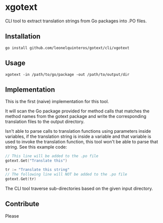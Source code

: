 # xgotext

CLI tool to extract translation strings from Go packages into .PO files. 

## Installation

```
go install github.com/leonelquinteros/gotext/cli/xgotext
```

## Usage

```
xgotext -in /path/to/go/package -out /path/to/output/dir
```

## Implementation

This is the first (naive) implementation for this tool. 

It will scan the Go package provided for method calls that matches the method names from the gotext package and write the corresponding translation files to the output directory. 

Isn't able to parse calls to translation functions using parameters inside variables, if the translation string is inside a variable and that variable is used to invoke the translation function, this tool won't be able to parse that string. See this example code: 

```go
// This line will be added to the .po file
gotext.Get("Translate this")

tr := "Translate this string"
// The following line will NOT be added to the .po file
gotext.Get(tr)
```

The CLI tool traverse sub-directories based on the given input directory.


## Contribute

Please

